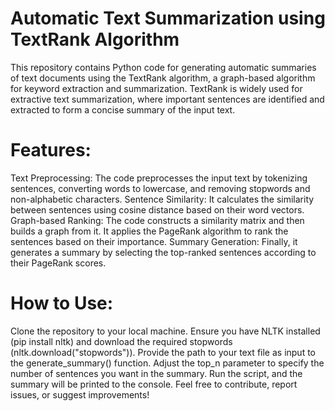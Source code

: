 # Automatic Text Summarization using TextRank Algorithm

This repository contains Python code for generating automatic summaries of text documents using the TextRank algorithm, a graph-based algorithm for keyword extraction and summarization. TextRank is widely used for extractive text summarization, where important sentences are identified and extracted to form a concise summary of the input text.

# Features:
Text Preprocessing: The code preprocesses the input text by tokenizing sentences, converting words to lowercase, and removing stopwords and non-alphabetic characters.
Sentence Similarity: It calculates the similarity between sentences using cosine distance based on their word vectors.
Graph-based Ranking: The code constructs a similarity matrix and then builds a graph from it. It applies the PageRank algorithm to rank the sentences based on their importance.
Summary Generation: Finally, it generates a summary by selecting the top-ranked sentences according to their PageRank scores.
# How to Use:
Clone the repository to your local machine.
Ensure you have NLTK installed (pip install nltk) and download the required stopwords (nltk.download("stopwords")).
Provide the path to your text file as input to the generate_summary() function.
Adjust the top_n parameter to specify the number of sentences you want in the summary.
Run the script, and the summary will be printed to the console.
Feel free to contribute, report issues, or suggest improvements!
